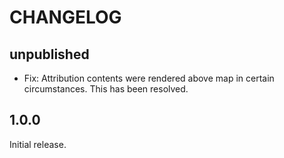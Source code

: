 # CHANGELOG

## unpublished

- Fix: Attribution contents were rendered above map in certain circumstances. This has been resolved.

## 1.0.0

Initial release.
